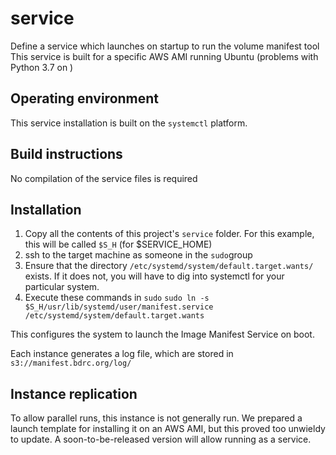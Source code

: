 # service
Define a service which launches on startup to run the volume manifest tool
This service is built for a specific AWS AMI running Ubuntu (problems with Python 3.7 on )
## Operating environment
This service installation is built on the `systemctl` platform.
## Build instructions
No compilation of the service files is required
## Installation
1. Copy all the contents of this project's `service` folder. For this example, this will be called `$S_H` (for $SERVICE_HOME) 
1. ssh to the target machine as someone in the `sudo`group
1. Ensure that the directory `/etc/systemd/system/default.target.wants/` exists. If it does not, you will have to dig into systemctl for your particular system. 
1. Execute these commands in `sudo`
        `sudo ln -s $S_H/usr/lib/systemd/user/manifest.service /etc/systemd/system/default.target.wants`
        
This configures the system to launch the Image Manifest Service on boot.

Each instance generates a log file, which are stored in `s3://manifest.bdrc.org/log/`
## Instance replication
To allow parallel runs, this instance is not generally run. We prepared a launch template for installing it on an
AWS AMI, but this proved too unwieldy to update. A soon-to-be-released version will allow running as a service.

